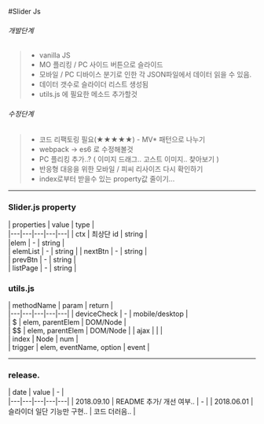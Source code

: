 #Slider Js

###### 개발단계
> - vanilla JS
> - MO 플리킹 / PC 사이드 버튼으로 슬라이드
> - 모바일 / PC 디바이스 분기로 인한 각 JSON파일에서 데이터 읽을 수 있음.
> - 데이터 갯수로 슬라이더 리스트 생성됨
> - utils.js 에 필요한 메소드 추가할것


###### 수정단계
> - 코드 리팩토링 필요(★★★★★) - MV* 패턴으로 나누기
> - webpack -> es6 로 수정해볼것 
> - PC 플리킹 추가..? ( 이미지 드래그.. 고스트 이미지.. 찾아보기 )
> - 반응형 대응을 위한 모바일 / 피씨 리사이즈 다시 확인하기
> - index로부터 받을수 있는 property값 줄이기...

-----------------------------

### Slider.js property
| properties  |  value  | type |   
|---|---|---|---|---|
| ctx  | 최상단 id | string  |   
|elem | - |  string  |    
|  elemList | - |  string  |
| nextBtn | - | string |    
| prevBtn | -  | string |    
| listPage | - | string |    



### utils.js
| methodName  |  param  | return |   
|---|---|---|---|---|
| deviceCheck  | - | mobile/desktop  |   
|  $ | elem, parentElem  |  DOM/Node  |    
|  $$ | elem, parentElem  |  DOM/Node  |
| ajax |  |  |    
| index | Node  | num |    
| trigger | elem, eventName, option  | event |    


----------------------------------------
### release.
| date  |  value  | - |   
|---|---|---|---|---|
| 2018.09.10  | README 추가/ 개선 여부.. | - |
| 2018.06.01  | 슬라이더 일단 기능만 구현.. | 코드 더러음.. |   
